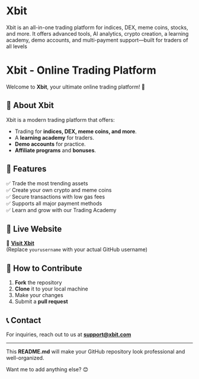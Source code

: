 # Xbit
Xbit is an all-in-one trading platform for indices, DEX, meme coins, stocks, and more. It offers advanced tools, AI analytics, crypto creation, a learning academy, demo accounts, and multi-payment support—built for traders of all levels
# Xbit - Online Trading Platform

Welcome to **Xbit**, your ultimate online trading platform! 🚀  

## 🌟 About Xbit  
Xbit is a modern trading platform that offers:  
- Trading for **indices, DEX, meme coins, and more**.  
- A **learning academy** for traders.  
- **Demo accounts** for practice.  
- **Affiliate programs** and **bonuses**.  

## 📌 Features  
✅ Trade the most trending assets  
✅ Create your own crypto and meme coins  
✅ Secure transactions with low gas fees  
✅ Supports all major payment methods  
✅ Learn and grow with our Trading Academy  

## 🚀 Live Website  
🔗 **[Visit Xbit](https://yourusername.github.io/Xbit/)**  
(Replace `yourusername` with your actual GitHub username)  

## 🔧 How to Contribute  
1. **Fork** the repository  
2. **Clone** it to your local machine  
3. Make your changes  
4. Submit a **pull request**  

## 📞 Contact  
For inquiries, reach out to us at **support@xbit.com**  

---

This **README.md** will make your GitHub repository look professional and well-organized.  

Want me to add anything else? 😊
